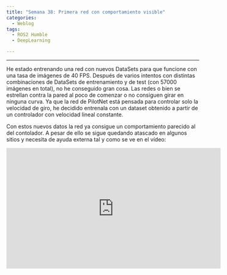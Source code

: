 ```yaml
---
title: "Semana 38: Primera red con comportamiento visible"
categories:
  - Weblog
tags:
  - ROS2 Humble
  - DeepLearning

---
```


---
He estado entrenando una red con nuevos DataSets para que funcione con una tasa de imágenes de 40 FPS. Después de varios intentos con distintas combinaciones de DataSets de entrenamiento y de test (con 57000 imágenes en total), no he conseguido gran cosa. Las redes o bien se estrellan contra la pared al poco de comenzar o no consiguen girar en ninguna curva. Ya que la red de PilotNet está pensada para controlar solo la velocidad de giro, he decidido entrenala con un dataset obtenido a partir de un controlador con velocidad lineal constante.

Con estos nuevos datos la red ya consigue un comportamiento parecido al del contolador. A pesar de ello se sigue quedando atascado en algunos sitios y necesita de ayuda externa tal y como se ve en el vídeo:

<p align="center">
<iframe width="560" height="315" src="https://www.youtube.com/watch?v=k0GNP_zEAUo" title="YouTube video player" frameborder="0" allow="accelerometer; autoplay; clipboard-write; encrypted-media; gyroscope; picture-in-picture" allowfullscreen></iframe>
</p> 

